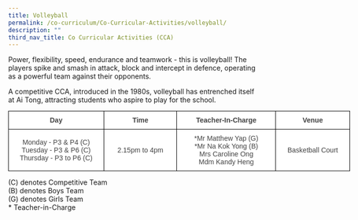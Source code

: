 ```yaml
---
title: Volleyball
permalink: /co-curriculum/Co-Curricular-Activities/volleyball/
description: ""
third_nav_title: Co Curricular Activities (CCA)
---
```


Power, flexibility, speed, endurance and teamwork - this is volleyball! The players spike and smash in attack, block and intercept in defence, operating as a powerful team against their opponents.  

A competitive CCA, introduced in the 1980s, volleyball has entrenched itself at Ai Tong, attracting students who aspire to play for the school.


<style type="text/css">
.tg  {border-collapse:collapse;border-spacing:0;margin:0px auto;}
.tg td{border-color:black;border-style:solid;border-width:1px;font-family:Arial, sans-serif;font-size:14px;
  overflow:hidden;padding:10px 5px;word-break:normal;}
.tg th{border-color:black;border-style:solid;border-width:1px;font-family:Arial, sans-serif;font-size:14px;
  font-weight:normal;overflow:hidden;padding:10px 5px;word-break:normal;}
.tg .tg-d8lx{background-color:#FFF;color:#444;font-weight:bold;text-align:center;vertical-align:middle}
.tg .tg-vfvg{background-color:#FFF;color:#444;text-align:center;vertical-align:middle}
</style>
<table class="tg" style="undefined;table-layout: fixed; width: 695px">
<colgroup>
<col style="width: 194px">
<col style="width: 149px">
<col style="width: 201px">
<col style="width: 151px">
</colgroup>
<tbody>
  <tr>
    <td class="tg-d8lx">Day </td>
    <td class="tg-d8lx">  Time</td>
    <td class="tg-d8lx">Teacher-In-Charge   </td>
    <td class="tg-d8lx">   Venue</td>
  </tr>
  <tr>
    <td class="tg-vfvg"> Monday - P3 &amp; P4 (C)<br>Tuesday - P3 &amp; P6 (C)<br><span style="background-color:initial">Thursday - P3 to P6 (C)</span></td>
    <td class="tg-vfvg">2.15pm to 4pm </td>
    <td class="tg-vfvg"> *Mr Matthew Yap (G) <br>*Mr Na Kok Yong (B) <br>Mrs Caroline Ong<br>Mdm Kandy Heng</td>
    <td class="tg-vfvg"> Basketball Court <br></td>
  </tr>
</tbody>
</table>

(C) denotes Competitive Team  
(B) denotes Boys Team  
(G) denotes Girls Team  
\* Teacher-in-Charge